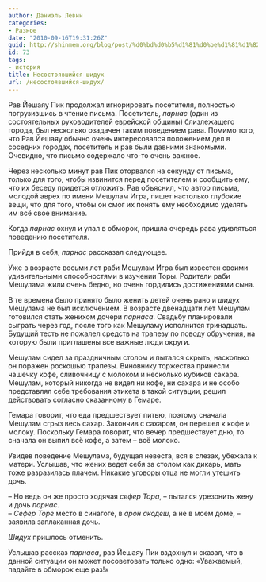 ```yaml
---
author: Даниэль Левин
categories:
- Разное
date: "2010-09-16T19:31:26Z"
guid: http://shinmem.org/blog/post/%d0%bd%d0%b5%d1%81%d0%be%d1%81%d1%82%d0%be%d1%8f%d0%b2%d1%88%d0%b8%d0%b9%d1%81%d1%8f-%d1%88%d0%b8%d0%b4%d1%83%d1%85
id: 73
tags:
- история
title: Несостоявшийся шидух
url: /несостоявшийся-шидух/
---
```

<!--more-->

Рав Йешаяу Пик продолжал игнорировать посетителя, полностью погрузившись в чтение письма. Посетитель, _парнас_ (один из состоятельных руководителей еврейской общины) близлежащего города, был несколько озадачен таким поведением рава. Помимо того, что Рав Йешаяу обычно очень интересовался положением дел в соседних городах, посетитель и рав были давними знакомыми. Очевидно, что письмо содержало что-то очень важное.

Через несколько минут рав Пик оторвался на секунду от письма, только для того, чтобы извинится перед посетителем и сообщить ему, что их беседу придется отложить. Рав объяснил, что автор письма, молодой аврех по имени Мешулам Игра, пишет настолько глубокие вещи, что для того, чтобы он смог их понять ему необходимо уделять им всё свое внимание.

Когда _парнас_ охнул и упал в обморок, пришла очередь рава удивляться поведению посетителя.

Прийдя в себя, _парнас_ рассказал следующее.

Уже в возрасте восьми лет раби Мешулам Игра был известен своими удивительными способностями в изучении Торы. Родители раби Мешулама жили очень бедно, но очень гордились достижениями сына.

В те времена было принято было женить детей очень рано и _шидух_ Мешулама не был исключением. В возрасте двенадцати лет Мешулам готовился стать женихом дочери _парнаса_. Свадьбу планировали сыграть через год, после того как Мешуламу исполнится тринадцать. Будущий тесть не пожалел средств на трапезу по поводу обручения, на которую были приглашены все важные люди округи.

Мешулам сидел за праздничным столом и пытался скрыть, насколько он поражен роскошью трапезы. Виновнику торжества принесли чашечку кофе, сливочницу с молоком и несколько кубиков сахара. Мешулам, который никогда не видел ни кофе, ни сахара и не особо представлял себе требования этикета в такой ситуации, решил действовать согласно сказанному в Гемаре.

Гемара говорит, что еда предшествует питью, поэтому сначала Мешулам сгрыз весь сахар. Закончив с сахаром, он перешел к кофе и молоку. Поскольку Гемара говорит, что вечер предшествует дню, то сначала он выпил всё кофе, а затем &#8211; всё молоко.

Увидев поведение Мешулама, будущая невеста, вся в слезах, убежала к матери. Услышав, что жених ведет себя за столом как дикарь, мать тоже разразилась плачем. Никакие уговоры отца не могли утешить дочь.

&#8211; Но ведь он же просто ходячая _сефер Тора_, &#8211; пытался урезонить жену и дочь _парнас_.  
&#8211; _Сефер Торе_ место в синагоге, в _арон акодеш_, а не в моем доме, &#8211; заявила заплаканная дочь.

_Шидух_ пришлось отменить.

Услышав рассказ _парнаса_, рав Йешаяу Пик вздохнул и сказал, что в данной ситуации он может посоветовать только одно: «Уважаемый, падайте в обморок еще раз!»